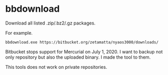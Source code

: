 bbdownload
==========

Download all listed .zip/.bz2/.gz packages.

For example.

```
bbdownload.exe https://bitbucket.org/zetamatta/nyaos3000/downloads/
```

Bitbucket stops support for Mercurial on July 1, 2020.
I want to backup not only repository but also the uploaded binary.
I made the tool to them.

This tools does not work on private repositories.

